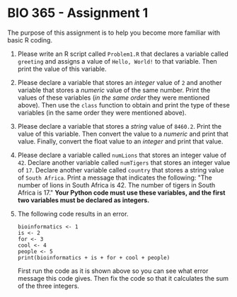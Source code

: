 # BIO 365 - Assignment 1

The purpose of this assignment is to help you become more familiar with basic R coding.

1. Please write an R script called `Problem1.R` that declares a variable called `greeting` and assigns a value of `Hello, World!` to that variable. Then print the value of this variable.

2. Please declare a variable that stores an *integer* value of `2` and another variable that stores a *numeric* value of the same number. Print the values of these variables (*in the same order* they were mentioned above). Then use the `class` function to obtain and print the type of these variables (in the same order they were mentioned above).

3. Please declare a variable that stores a *string* value of `8460.2`. Print the value of this variable. Then convert the value to a *numeric* and print that value. Finally, convert the float value to an *integer* and print that value.

4. Please declare a variable called `numLions` that stores an integer value of `42`. Declare another variable called `numTigers` that stores an integer value of `17`. Declare another variable called `country` that stores a string value of `South Africa`. Print a message that indicates the following: "The number of lions in South Africa is 42. The number of tigers in South Africa is 17." **Your Python code must use these variables, and the first two variables must be declared as integers.**

5. The following code results in an error.

    ```
    bioinformatics <- 1
    is <- 2
    for <- 3
    cool <- 4
    people <- 5
    print(bioinformatics + is + for + cool + people)
    ```

    First run the code as it is shown above so you can see what error message this code gives. Then fix the code so that it calculates the sum of the three integers.
